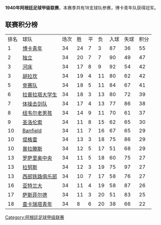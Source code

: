 **1940年阿根廷足球甲级联赛**，本赛季共有18支球队参赛，博卡青年队获得冠军。

## 联赛积分榜

|    |                                                                             |    |    |   |    |    |    |    |
| -- | --------------------------------------------------------------------------- | -- | -- | - | -- | -- | -- | -- |
| 排名 | 球队                                                                          | 场次 | 胜  | 平 | 负  | 入球 | 失球 | 积分 |
| 1  | [博卡青年](https://zh.wikipedia.org/wiki/博卡青年竞技俱乐部 "wikilink")                  | 34 | 24 | 7 | 3  | 87 | 36 | 55 |
| 2  | [独立](../Page/独立竞技俱乐部.md "wikilink")                                         | 34 | 20 | 7 | 7  | 90 | 49 | 47 |
| 3  | [河床](https://zh.wikipedia.org/wiki/河床竞技俱乐部 "wikilink")                      | 34 | 17 | 8 | 9  | 92 | 54 | 42 |
| 3  | [胡拉坎](https://zh.wikipedia.org/wiki/胡拉坎竞技俱乐部 "wikilink")                    | 34 | 19 | 4 | 11 | 80 | 62 | 42 |
| 5  | [竞赛队](https://zh.wikipedia.org/wiki/阿韦亚内达竞赛俱乐部 "wikilink")                  | 34 | 18 | 5 | 11 | 84 | 67 | 41 |
| 6  | [拉普拉塔大学生](../Page/拉普拉塔大学生.md "wikilink")                                    | 34 | 18 | 3 | 13 | 80 | 72 | 39 |
| 7  | [体操击剑队](../Page/拉普拉塔体操击剑俱乐部.md "wikilink")                                  | 34 | 17 | 4 | 13 | 77 | 86 | 38 |
| 8  | [纽韦尔老男孩](https://zh.wikipedia.org/wiki/纽韦尔老男孩 "wikilink")                   | 34 | 14 | 9 | 11 | 70 | 61 | 37 |
| 9  | [圣洛伦索](https://zh.wikipedia.org/wiki/圣洛伦索竞技俱乐部 "wikilink")                  | 34 | 11 | 8 | 15 | 62 | 65 | 30 |
| 10 | [Banfield](https://zh.wikipedia.org/wiki/Club_Atlético_Banfield "wikilink") | 34 | 11 | 7 | 16 | 67 | 65 | 29 |
| 10 | [堤格雷](../Page/堤格雷竞技俱乐部.md "wikilink")                                       | 34 | 13 | 3 | 18 | 75 | 86 | 29 |
| 10 | [普拉滕斯](../Page/普拉滕斯竞技俱乐部.md "wikilink")                                     | 34 | 12 | 5 | 17 | 51 | 68 | 29 |
| 13 | [罗萨里奥中央](../Page/罗萨里奥中央.md "wikilink")                                      | 34 | 11 | 5 | 18 | 60 | 75 | 27 |
| 13 | [拉努斯](../Page/拉努斯竞技俱乐部.md "wikilink")                                       | 34 | 12 | 3 | 19 | 75 | 97 | 27 |
| 13 | [西部铁路俱乐部](../Page/西部铁路俱乐部.md "wikilink")                                    | 34 | 10 | 7 | 17 | 58 | 76 | 27 |
| 16 | [亚特兰大](../Page/亚特兰大竞技俱乐部.md "wikilink")                                     | 34 | 11 | 4 | 19 | 58 | 87 | 26 |
| 17 | [萨斯菲尔德](https://zh.wikipedia.org/wiki/萨斯菲尔德足球俱乐部 "wikilink")                | 34 | 11 | 3 | 20 | 51 | 83 | 25 |
| 18 | [查卡瑞塔青年](https://zh.wikipedia.org/wiki/查卡瑞塔青年 "wikilink")                   | 34 | 8  | 6 | 20 | 38 | 66 | 22 |

[Category:阿根廷足球甲级联赛](https://zh.wikipedia.org/wiki/Category:阿根廷足球甲级联赛 "wikilink")